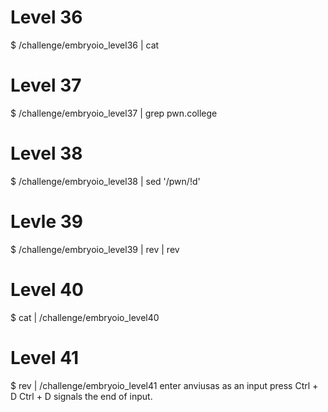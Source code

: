 # Level 36

$ /challenge/embryoio_level36 | cat

# Level 37

$ /challenge/embryoio_level37 | grep pwn.college

# Level 38

$ /challenge/embryoio_level38 | sed '/pwn/!d'

# Levle 39

$ /challenge/embryoio_level39 | rev | rev

# Level 40

$ cat | /challenge/embryoio_level40

# Level 41

$ rev | /challenge/embryoio_level41
enter anviusas as an input 
press Ctrl + D
Ctrl + D signals the end of input. 

